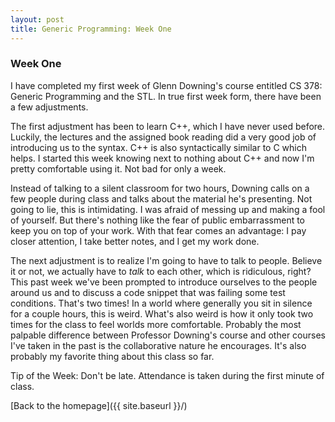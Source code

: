 ```yaml
---
layout: post
title: Generic Programming: Week One
---
```

### Week One

I have completed my first week of Glenn Downing's course entitled CS 378: Generic Programming and the STL. In true first week form, there have been a few adjustments. 

The first adjustment has been to learn C++, which I have never used before. Luckily, the lectures and the assigned book reading did a very good job of introducing us to the syntax. C++ is also syntactically similar to C which helps. I started this week knowing next to nothing about C++ and now I'm pretty comfortable using it. Not bad for only a week.

Instead of talking to a silent classroom for two hours, Downing calls on a few people during class and talks about the material he's presenting. Not going to lie, this is intimidating. I was afraid of messing up and making a fool of yourself. But there's nothing like the fear of public embarrassment to keep you on top of your work. With that fear comes an advantage: I pay closer attention, I take better notes, and I get my work done. 

The next adjustment is to realize I'm going to have to talk to people. Believe it or not, we actually have to *talk* to each other, which is ridiculous, right? This past week we've been prompted to introduce ourselves to the people around us and to discuss a code snippet that was failing some test conditions. That's two times! In a world where generally you sit in silence for a couple hours, this is weird. What's also weird is how it only took two times for the class to feel worlds more comfortable. Probably the most palpable difference between Professor Downing's course and other courses I've taken in the past is the collaborative nature he encourages. It's also probably my favorite thing about this class so far. 


Tip of the Week: Don't be late. Attendance is taken during the first minute of class. 

[Back to the homepage]({{ site.baseurl }}/)